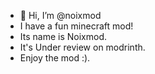 - 👋 Hi, I’m @noixmod
- I have a fun minecraft mod!
- Its name is Noixmod.
- It's Under review on modrinth.
- Enjoy the mod :).
<!---
noixmod/noixmod is a ✨ special ✨ repository because its `README.md` (this file) appears on your GitHub profile.
You can click the Preview link to take a look at your changes.
--->
